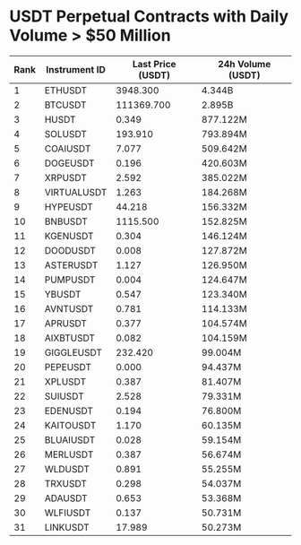 # USDT Perpetual Contracts with Daily Volume > $50 Million

| Rank | Instrument ID | Last Price (USDT) | 24h Volume (USDT) |
|------|---------------|-------------------|-------------------|
| 1 | ETHUSDT | 3948.300 | 4.344B |
| 2 | BTCUSDT | 111369.700 | 2.895B |
| 3 | HUSDT | 0.349 | 877.122M |
| 4 | SOLUSDT | 193.910 | 793.894M |
| 5 | COAIUSDT | 7.077 | 509.642M |
| 6 | DOGEUSDT | 0.196 | 420.603M |
| 7 | XRPUSDT | 2.592 | 385.022M |
| 8 | VIRTUALUSDT | 1.263 | 184.268M |
| 9 | HYPEUSDT | 44.218 | 156.332M |
| 10 | BNBUSDT | 1115.500 | 152.825M |
| 11 | KGENUSDT | 0.304 | 146.124M |
| 12 | DOODUSDT | 0.008 | 127.872M |
| 13 | ASTERUSDT | 1.127 | 126.950M |
| 14 | PUMPUSDT | 0.004 | 124.647M |
| 15 | YBUSDT | 0.547 | 123.340M |
| 16 | AVNTUSDT | 0.781 | 114.133M |
| 17 | APRUSDT | 0.377 | 104.574M |
| 18 | AIXBTUSDT | 0.082 | 104.159M |
| 19 | GIGGLEUSDT | 232.420 | 99.004M |
| 20 | PEPEUSDT | 0.000 | 94.437M |
| 21 | XPLUSDT | 0.387 | 81.407M |
| 22 | SUIUSDT | 2.528 | 79.331M |
| 23 | EDENUSDT | 0.194 | 76.800M |
| 24 | KAITOUSDT | 1.170 | 60.135M |
| 25 | BLUAIUSDT | 0.028 | 59.154M |
| 26 | MERLUSDT | 0.387 | 56.674M |
| 27 | WLDUSDT | 0.891 | 55.255M |
| 28 | TRXUSDT | 0.298 | 54.037M |
| 29 | ADAUSDT | 0.653 | 53.368M |
| 30 | WLFIUSDT | 0.137 | 50.731M |
| 31 | LINKUSDT | 17.989 | 50.273M |
